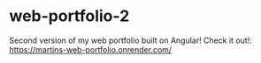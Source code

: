 # web-portfolio-2
 Second version of my web portfolio built on Angular!
Check it out!: https://martins-web-portfolio.onrender.com/

